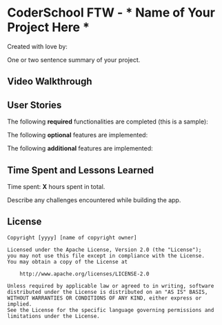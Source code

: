# CoderSchool FTW - * Name of Your Project Here *

Created with love by: <Your Name Here>
  
One or two sentence summary of your project. 

## Video Walkthrough



## User Stories

The following **required** functionalities are completed (this is a sample):


The following **optional** features are implemented:



The following **additional** features are implemented:



## Time Spent and Lessons Learned

Time spent: **X** hours spent in total.

Describe any challenges encountered while building the app.

## License

    Copyright [yyyy] [name of copyright owner]

    Licensed under the Apache License, Version 2.0 (the "License");
    you may not use this file except in compliance with the License.
    You may obtain a copy of the License at

        http://www.apache.org/licenses/LICENSE-2.0

    Unless required by applicable law or agreed to in writing, software
    distributed under the License is distributed on an "AS IS" BASIS,
    WITHOUT WARRANTIES OR CONDITIONS OF ANY KIND, either express or implied.
    See the License for the specific language governing permissions and
    limitations under the License.